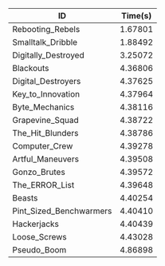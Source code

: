 |ID|Time(s)|
|-|-|
|Rebooting_Rebels|1.67801|
|Smalltalk_Dribble|1.88492|
|Digitally_Destroyed|3.25072|
|Blackouts|4.36806|
|Digital_Destroyers|4.37625|
|Key_to_Innovation|4.37964|
|Byte_Mechanics|4.38116|
|Grapevine_Squad|4.38722|
|The_Hit_Blunders|4.38786|
|Computer_Crew|4.39278|
|Artful_Maneuvers|4.39508|
|Gonzo_Brutes|4.39572|
|The_ERROR_List|4.39648|
|Beasts|4.40254|
|Pint_Sized_Benchwarmers|4.40410|
|Hackerjacks|4.40439|
|Loose_Screws|4.43028|
|Pseudo_Boom|4.86898|
